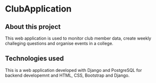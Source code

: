 # ClubApplication

About this project
-------------------
This web application is used to monitor club member data, create weekly challeging questions and organise events in a college.

Technologies used
-----------------
This is a web application developed with Django and PostgreSQL for backend developemnt and HTML, CSS, Bootstrap and Django.
